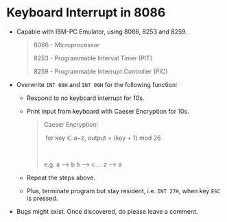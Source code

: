 # Keyboard Interrupt in 8086



* Capable with IBM-PC Emulator, using 8086, 8253 and 8259.

  > 8086 - Microprocessor
  >
  > 8253 - Programmable Interval Timer (PIT)
  >
  > 8259 - Programmable Interrupt Controller (PIC)

* Overwrite `INT 08H` and `INT 09H` for the following function:

  * Respond to no keyboard interrupt for 10s.

  * Print input from keyboard with Caeser Encryption for 10s.

    > Caeser Encryption:
    >
    > ​        for key ∈ a~z, output = (key + 1) mod 26
    >
    > ​
    >
    > e.g.    a —> b    b —> c    …    z —> a

  * Repeat the steps above.

  * Plus, terminate program but stay resident, i.e. `INT 27H`, when key `ESC` is pressed.

* Bugs might exist. Once discovered, do please leave a comment.

